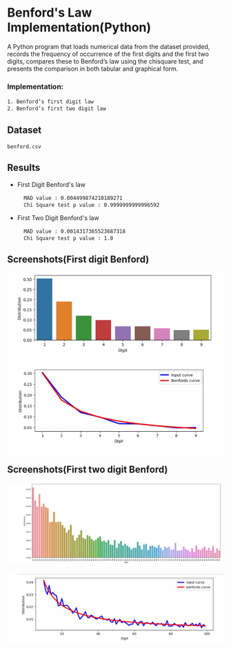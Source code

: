 
# Benford's Law Implementation(Python)

A Python program that loads numerical data from the dataset provided, records the frequency of occurrence of the first digits and the first two digits, compares these to Benford’s law using the chisquare test, and presents the comparison in both tabular and graphical form.

### Implementation:

    1. Benford’s first digit law
    2. Benford’s first two digit law

## Dataset

    benford.csv
## Results 

- First Digit Benford's law

        MAD value : 0.004499874210189271
        Chi Square test p value : 0.9999999999996592

- First Two Digit Benford's law

        MAD value : 0.0014317365523687318
        Chi Square test p value : 1.0
## Screenshots(First digit Benford)

![Output Screenshot](https://github.com/AyanPahari/Benford-s-Law-Implementation-Python/blob/master/Screenshots/B1.1.JPG)

![Output Screenshot](https://github.com/AyanPahari/Benford-s-Law-Implementation-Python/blob/master/Screenshots/B1.2.JPG)


## Screenshots(First two digit Benford)

![Output Screenshot](https://github.com/AyanPahari/Benford-s-Law-Implementation-Python/blob/master/Screenshots/B2.1.JPG)

![Output Screenshot](https://github.com/AyanPahari/Benford-s-Law-Implementation-Python/blob/master/Screenshots/B2.2.JPG)
